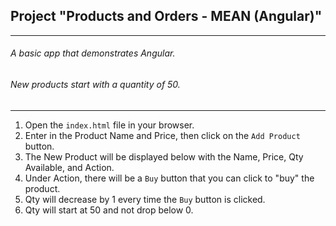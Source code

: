 ## Project "Products and Orders - MEAN (Angular)"
---
###### A basic app that demonstrates Angular.
###### New products start with a quantity of 50.
---

1. Open the `index.html` file in your browser.
2. Enter in the Product Name and Price, then click on the `Add Product` button.
3. The New Product will be displayed below with the Name, Price, Qty Available, and Action.
4. Under Action, there will be a `Buy` button that you can click to "buy" the product.
5. Qty will decrease by 1 every time the `Buy` button is clicked.
6. Qty will start at 50 and not drop below 0.
